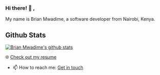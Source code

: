 ### Hi there! 👋 , 
My name is Brian Mwadime, a software developer from Nairobi, Kenya.

## Github Stats

[![Brian Mwadime's github stats](https://github-readme-stats.vercel.app/api?username=brianmwadime&show_icons=true&line_height=21&show_icons=true)](https://github.com/brianmwadime)

🌐 [Check out my resume](https://www.linkedin.com/in/bmwak/)

- 📫 How to reach me: [Get in touch](mailto:brian.mwadime@gmail.com)
